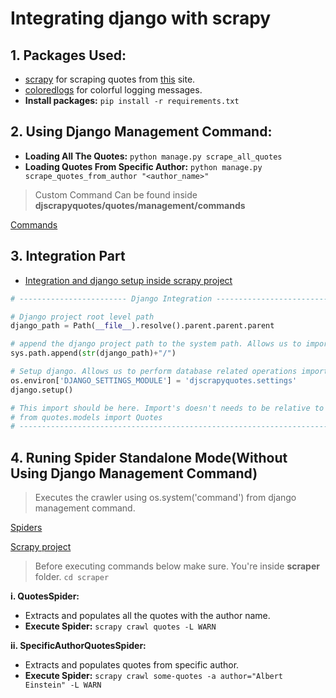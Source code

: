 # Integrating django with scrapy

## 1. Packages Used:

-   [scrapy](https://docs.scrapy.org/en/latest/) for scraping quotes from [this](https://quotes.toscrape.com/) site.
-   [coloredlogs](https://pypi.org/project/coloredlogs/) for colorful logging messages.
-   **Install packages:** `pip install -r requirements.txt`

## 2. Using Django Management Command:

-   **Loading All The Quotes:** `python manage.py scrape_all_quotes`
-   **Loading Quotes From Specific Author:** `python manage.py scrape_quotes_from_author "<author_name>"`

> Custom Command Can be found inside **djscrapyquotes/quotes/management/commands**

[Commands](https://github.com/sbhusal123/django-scrapy-integration/tree/main/djscrapyquotes/quotes/management/commands)

## 3. Integration Part

-   [Integration and django setup inside scrapy project](https://github.com/sbhusal123/django-scrapy-integration/blob/main/djscrapyquotes/scraper/scraper/settings.py#L95)

```python
# ------------------------ Django Integration -----------------------------

# Django project root level path
django_path = Path(__file__).resolve().parent.parent.parent

# append the django project path to the system path. Allows us to import django stuffs
sys.path.append(str(django_path)+"/")

# Setup django. Allows us to perform database related operations importing models from dj project.
os.environ['DJANGO_SETTINGS_MODULE'] = 'djscrapyquotes.settings'
django.setup()

# This import should be here. Import's doesn't needs to be relative to django project directory from scrapy project folder
# from quotes.models import Quotes
# ----------------------------------------------------------------------
```

## 4. Runing Spider Standalone Mode(Without Using Django Management Command)

> Executes the crawler using os.system('command') from django management command.

[Spiders](https://github.com/sbhusal123/django-scrapy-integration/tree/main/djscrapyquotes/scraper/scraper/spiders)

[Scrapy project](https://github.com/sbhusal123/django-scrapy-integration/tree/main/djscrapyquotes/scraper)

> Before executing commands below make sure. You're inside **scraper** folder. `cd scraper`

**i. QuotesSpider:**

-   Extracts and populates all the quotes with the author name.
-   **Execute Spider:** `scrapy crawl quotes -L WARN`

**ii. SpecificAuthorQuotesSpider:**

-   Extracts and populates quotes from specific author.
-   **Execute Spider:** `scrapy crawl some-quotes -a author="Albert Einstein" -L WARN`

